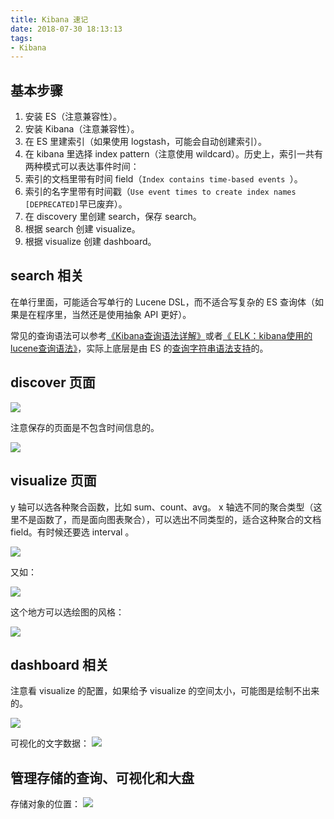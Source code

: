 ```yaml
---
title: Kibana 速记
date: 2018-07-30 18:13:13
tags:
- Kibana
---
```

## 基本步骤

1. 安装 ES（注意兼容性）。
2. 安装 Kibana（注意兼容性）。
3. 在 ES 里建索引（如果使用 logstash，可能会自动创建索引）。
4. 在 kibana 里选择 index pattern（注意使用 wildcard）。历史上，索引一共有两种模式可以表达事件时间：
 1. 索引的文档里带有时间 field（`Index contains time-based events `）。
 2. 索引的名字里带有时间戳（`Use event times to create index names [DEPRECATED]`早已废弃）。
5. 在 discovery 里创建 search，保存 search。
6. 根据 search 创建 visualize。
7. 根据 visualize 创建 dashboard。

## search 相关

在单行里面，可能适合写单行的 Lucene DSL，而不适合写复杂的 ES 查询体（如果是在程序里，当然还是使用抽象  API 更好）。

常见的查询语法可以参考[《Kibana查询语法详解》][1]或者[《
ELK：kibana使用的lucene查询语法》][2]，实际上底层是由 ES 的[查询字符串语法支持][3]的。

## discover 页面

![](https://ws1.sinaimg.cn/large/66dd581fly1fts154wjurj24bc1nwhd6.jpg)

注意保存的页面是不包含时间信息的。

![](https://ws1.sinaimg.cn/large/66dd581fly1fts19ray4ij23840x8ds7.jpg)

## visualize 页面

y 轴可以选各种聚合函数，比如 sum、count、avg。
x 轴选不同的聚合类型（这里不是函数了，而是面向图表聚合），可以选出不同类型的，适合这种聚合的文档 field。有时候还要选 interval
。

![](https://ws1.sinaimg.cn/large/66dd581fly1fts1flbch3j242c20gau7.jpg)

又如：

![](https://ws1.sinaimg.cn/large/66dd581fly1fts1k4dbywj241o1hw7t0.jpg)

这个地方可以选绘图的风格：

![](https://ws1.sinaimg.cn/large/66dd581fly1fts1l0fqpvj23yk1icqq3.jpg)

## dashboard 相关

注意看 visualize 的配置，如果给予 visualize 的空间太小，可能图是绘制不出来的。

![](https://ws1.sinaimg.cn/large/66dd581fly1fts1plnyh6j24981ksb1a.jpg)

可视化的文字数据：
![](https://ws1.sinaimg.cn/large/66dd581fly1fts1swqw9lj23jg1hsqdg.jpg)

## 管理存储的查询、可视化和大盘

存储对象的位置：
![](https://ws1.sinaimg.cn/large/66dd581fly1fts0wuiznlj22ug14449s.jpg)


  [1]: https://blog.csdn.net/cjfeii/article/details/79771399
  [2]: https://segmentfault.com/a/1190000002972420
  [3]: https://www.elastic.co/guide/en/elasticsearch/reference/current/query-dsl-query-string-query.html#_field_names